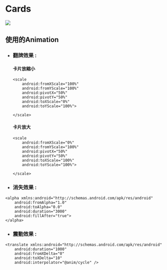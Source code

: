 # Cards
![](https://i.imgur.com/Tr3uhpg.png)

## 使用的Animation

* ### 翻牌效果 :

    
   #### 卡片放縮小
    ```
    <scale
        android:fromXScale="100%"
        android:fromYScale="100%"
        android:pivotX="50%"
        android:pivotY="50%"
        android:toXScale="0%"
        android:toYScale="100%">

    </scale>
    ```
    
    #### 卡片放大
    ```
    <scale
        android:fromXScale="0%"
        android:fromYScale="100%"
        android:pivotX="50%"
        android:pivotY="50%"
        android:toXScale="100%"
        android:toYScale="100%">

    </scale>
    ```

* ### 消失效果 :

```
<alpha xmlns:android="http://schemas.android.com/apk/res/android"
    android:fromAlpha="1.0"
    android:toAlpha="0.0"
    android:duration="3000"
    android:fillAfter="true">
</alpha>
```

* ### 震動效果 :

```
<translate xmlns:android="http://schemas.android.com/apk/res/android"
    android:duration="1000"
    android:fromXDelta="0"
    android:toXDelta="10"
    android:interpolator="@anim/cycle" />

```
